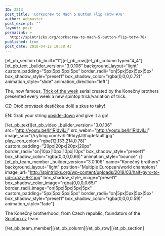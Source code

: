 ```yaml
---
ID: 2213
post_title: 'Corkscrew to Mach 5 Button Flip Totw #78'
author: Webmaster
post_excerpt: ""
layout: post
permalink: >
  http://spintricks.org/corkscrew-to-mach-5-button-flip-totw-78/
published: true
post_date: 2018-04-12 19:58:43
---
```

[et_pb_section bb_built="1"][et_pb_row][et_pb_column type="4_4"][et_pb_text _builder_version="3.0.106" background_layout="light" custom_padding="5px|5px|5px|5px" border_radii="on|5px|5px|5px|5px" box_shadow_style="preset1" box_shadow_color="rgba(0,0,0,0.72)" animation_style="slide" animation_direction="left"]

The, now famous, <a href="/tag/totw">Trick of the week</a> serial created by the Konečný brothers presented every week a new spintop trick/variation of trick.

CZ: Otoč provázek destičkou dolů a zkus to taky!

EN: Grab your string <a href="/tag/ud">upside-down</a> and give it a go!

[/et_pb_text][et_pb_video _builder_version="3.0.106" src="http://youtu.be/Ir1RIdyjIJI" src_webm="http://youtu.be/Ir1RIdyjIJI" image_src="//i.ytimg.com/vi/Ir1RIdyjIJI/hqdefault.jpg" play_icon_color="rgba(12,133,214,0.78)" custom_padding="20px|20px|20px|20px" border_radii="on|10px|10px|10px|10px" box_shadow_style="preset1" box_shadow_color="rgba(0,0,0,0.66)" animation_style="bounce" /][et_pb_team_member _builder_version="3.0.106" name="Konečný brothers" background_layout="light" position="Multiple European/world champions" image_url="http://spintricks.org/wp-content/uploads/2018/03/half-gyro-to-ud-crazy-8-2.jpg" box_shadow_style_image="preset1" box_shadow_color_image="rgba(0,0,0,0.65)" border_radii_image="on|5px|5px|5px|5px" custom_padding="5px|5px|5px|5px" border_radii="on|5px|5px|5px|5px" box_shadow_style="preset1" box_shadow_color="rgba(0,0,0,0.59)" animation_style="fade"]

The Konečný brotherhood, from Czech republic, foundators of the <a href="http://spintop.cz">Spintop.cz</a> team.

[/et_pb_team_member][/et_pb_column][/et_pb_row][/et_pb_section]